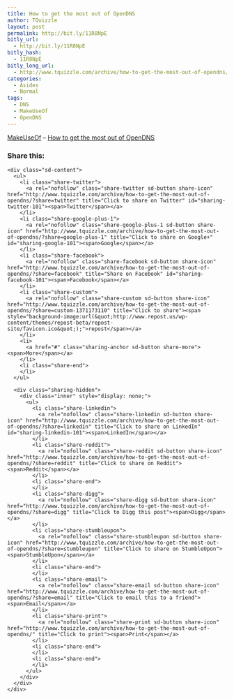 ```yaml
---
title: How to get the most out of OpenDNS
author: TQuizzle
layout: post
permalink: http://bit.ly/11R8NpE
bitly_url:
  - http://bit.ly/11R8NpE
bitly_hash:
  - 11R8NpE
bitly_long_url:
  - http://www.tquizzle.com/archive/how-to-get-the-most-out-of-opendns/
categories:
  - Asides
  - Normal
tags:
  - DNS
  - MakeUseOf
  - OpenDNS
---
```

<a rel="nofollow" target="_blank" href="http://www.makeuseof.com/">MakeUseOf</a> &#8211; <a rel="nofollow" target="_blank" class="muo" href="http://www.makeuseof.com/tag/how-to-get-the-most-out-of-opendns/">How to get the most out of OpenDNS</a>

<div class="sharedaddy sd-sharing-enabled">
  <div class="robots-nocontent sd-block sd-social sd-social-icon-text sd-sharing">
    <h3 class="sd-title">
      Share this:
    </h3>
    
    <div class="sd-content">
      <ul>
        <li class="share-twitter">
          <a rel="nofollow" class="share-twitter sd-button share-icon" href="http://www.tquizzle.com/archive/how-to-get-the-most-out-of-opendns/?share=twitter" title="Click to share on Twitter" id="sharing-twitter-101"><span>Twitter</span></a>
        </li>
        <li class="share-google-plus-1">
          <a rel="nofollow" class="share-google-plus-1 sd-button share-icon" href="http://www.tquizzle.com/archive/how-to-get-the-most-out-of-opendns/?share=google-plus-1" title="Click to share on Google+" id="sharing-google-101"><span>Google</span></a>
        </li>
        <li class="share-facebook">
          <a rel="nofollow" class="share-facebook sd-button share-icon" href="http://www.tquizzle.com/archive/how-to-get-the-most-out-of-opendns/?share=facebook" title="Share on Facebook" id="sharing-facebook-101"><span>Facebook</span></a>
        </li>
        <li class="share-custom">
          <a rel="nofollow" class="share-custom sd-button share-icon" href="http://www.tquizzle.com/archive/how-to-get-the-most-out-of-opendns/?share=custom-1371173110" title="Click to share"><span style="background-image:url(&quot;http://www.repost.us/wp-content/themes/repost-beta/repost-site/favicon.ico&quot;);">repost</span></a>
        </li>
        <li>
          <a href="#" class="sharing-anchor sd-button share-more"><span>More</span></a>
        </li>
        <li class="share-end">
        </li>
      </ul>
      
      <div class="sharing-hidden">
        <div class="inner" style="display: none;">
          <ul>
            <li class="share-linkedin">
              <a rel="nofollow" class="share-linkedin sd-button share-icon" href="http://www.tquizzle.com/archive/how-to-get-the-most-out-of-opendns/?share=linkedin" title="Click to share on LinkedIn" id="sharing-linkedin-101"><span>LinkedIn</span></a>
            </li>
            <li class="share-reddit">
              <a rel="nofollow" class="share-reddit sd-button share-icon" href="http://www.tquizzle.com/archive/how-to-get-the-most-out-of-opendns/?share=reddit" title="Click to share on Reddit"><span>Reddit</span></a>
            </li>
            <li class="share-end">
            </li>
            <li class="share-digg">
              <a rel="nofollow" class="share-digg sd-button share-icon" href="http://www.tquizzle.com/archive/how-to-get-the-most-out-of-opendns/?share=digg" title="Click to Digg this post"><span>Digg</span></a>
            </li>
            <li class="share-stumbleupon">
              <a rel="nofollow" class="share-stumbleupon sd-button share-icon" href="http://www.tquizzle.com/archive/how-to-get-the-most-out-of-opendns/?share=stumbleupon" title="Click to share on StumbleUpon"><span>StumbleUpon</span></a>
            </li>
            <li class="share-end">
            </li>
            <li class="share-email">
              <a rel="nofollow" class="share-email sd-button share-icon" href="http://www.tquizzle.com/archive/how-to-get-the-most-out-of-opendns/?share=email" title="Click to email this to a friend"><span>Email</span></a>
            </li>
            <li class="share-print">
              <a rel="nofollow" class="share-print sd-button share-icon" href="http://www.tquizzle.com/archive/how-to-get-the-most-out-of-opendns/" title="Click to print"><span>Print</span></a>
            </li>
            <li class="share-end">
            </li>
            <li class="share-end">
            </li>
          </ul>
        </div>
      </div>
    </div>
  </div>
</div>